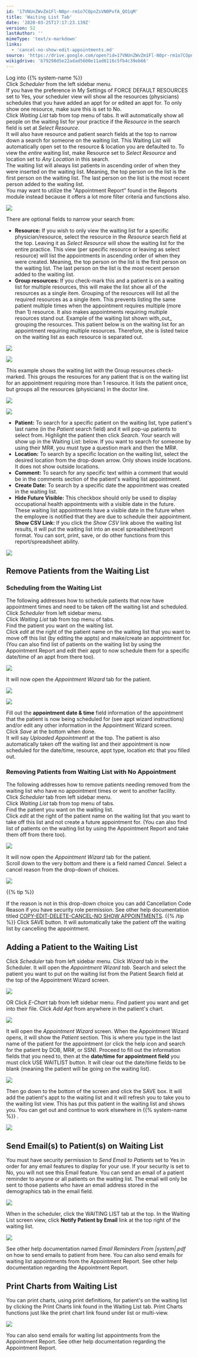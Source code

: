 ```yaml
---
id: '17VNUnZWvZm1Fl-N0pr-rm1o7COpnZsVN0PxfA_QO1qM'
title: 'Waiting List Tab'
date: '2020-03-25T17:17:23.139Z'
version: 52
lastAuthor: ''
mimeType: 'text/x-markdown'
links:
  - 'cancel-no-show-edit-appointments.md'
source: 'https://drive.google.com/open?id=17VNUnZWvZm1Fl-N0pr-rm1o7COpnZsVN0PxfA_QO1qM'
wikigdrive: 'b79298d5e22adad5600e11ad6116c5fb4c39eb66'
---
```

Log into {{% system-name %}}  
Click *Scheduler* from the left sidebar menu.  
If you have the preference in My Settings of FORCE DEFAULT RESOURCES set to Yes, your scheduler view will show all the resources (physicians) schedules that you have added an appt for or edited an appt for. To only show one resource, make sure this is set to No.  
Click *Waiting List* tab from top menu of tabs. It will automatically show all people on the waiting list for your practice if the *Resource* in the search field is set at *Select Resource*.  
It will also have resource and patient search fields at the top to narrow down a search for someone on the waiting list. This Waiting List will automatically open set to the resource & location you are defaulted to. To view the *entire* waiting list, make Resource set to *Select Resource* and location set to *Any Location* in this search.  
The waiting list will always list patients in ascending order of when they were inserted on the waiting list. Meaning, the top person on the list is the first person on the waiting list. The last person on the list is the most recent person added to the waiting list.  
You may want to utilize the "Appointment Report" found in the Reports module instead because it offers a lot more filter criteria and functions also.

![](../waiting-list-tab.assets/4930fc4aad21c3f259a190d22061ed3f.png)

There are optional fields to narrow your search from:
* <strong>Resource:</strong> If you wish to only view the waiting list for a specific physician/resource, select the resource in the <em>Resource</em> search field at the top. Leaving it as <em>Select Resource</em> will show the waiting list for the entire practice. This view (per specific resource or leaving as select resource) will list the appointments in ascending order of when they were created. Meaning, the top person on the list is the first person on the waiting list. The last person on the list is the most recent person added to the waiting list.
* <strong>Group resources:</strong> If you check-mark this and a patient is on a waiting list for multiple resources, this will make the list show all of the resources as a single item. Grouping of the resources will list all the required resources as a single item. This prevents listing the same patient multiple times when the appointment requires multiple (more than 1) resource. It also makes appointments requiring multiple resources stand out.
Example of the waiting list shown with_out_ grouping the resources. This patient below is on the waiting list for an appointment requiring multiple resources. Therefore, she is listed twice on the waiting list as each resource is separated out.

![](../waiting-list-tab.assets/5dc6ba7d46c4afeed3d627c5290dfd72.png)

 ![](../waiting-list-tab.assets/907761ebc5c4fcb4ae3738583dcb2c6f.png)

This example shows the waiting list *with* the Group resources check-marked. This groups the resources for any patient that is on the waiting list for an appointment requiring more than 1 resource. It lists the patient once, but groups all the resources (physicians) in the doctor line.

![](../waiting-list-tab.assets/662facdbe2317a473d515888a889a9e8.png)

 ![](../waiting-list-tab.assets/db8ee580018805d75b3913343157cdad.png)

* <strong>Patient:</strong> To search for a specific patient on the waiting list, type patient's last name (in the <em>Patient</em> search field) and it will pop-up patients to select from. Highlight the patient then click <em>Search</em>. Your search will show up in the Waiting List: below. If you want to search for someone by using their MR#, you must type a question mark and then the MR#.
* <strong>Location:</strong> To search by a specific location on the waiting list, select the desired location from the drop-down arrow. Only shows inside locations. It does not show outside locations.
* <strong>Comment:</strong> To search for any specific text within a comment that would be in the comments section of the patient's waiting list appointment.
* <strong>Create Date:</strong> To search by a specific date the appointment was created in the waiting list.
* <strong>Hide Future Visible:</strong> This checkbox should only be used to display occupational health appointments with a visible date in the future.  These waiting list appointments have a visible date in the future when the employee is notified that they are due to schedule their appointment.
**Show CSV Link:** If you click the *Show CSV* link above the waiting list results, it will put the waiting list into an excel spreadsheet/report format. You can sort, print, save, or do other functions from this report/spreadsheet ability.

![](../waiting-list-tab.assets/332b20f9fc0a23209c514b19fca305b4.png)


## Remove Patients from the Waiting List


### Scheduling from the Waiting List

The following addresses how to schedule patients that now have appointment times and need to be taken off the waiting list and scheduled.  
Click *Scheduler* from left sidebar menu.  
Click *Waiting List* tab from top menu of tabs.  
Find the patient you want on the waiting list.  
Click *edit* at the right of the patient name on the waiting list that you want to move off this list (by editing the appts) and make/create an appointment for. (You can also find list of patients on the waiting list by using the Appointment Report and edit their appt to now schedule them for a specific date/time of an appt from there too).

![](../waiting-list-tab.assets/0287b862de1e94060d1f9dd7742779a2.png)

It will now open the *Appointment Wizard* tab for the patient.

![](../waiting-list-tab.assets/85b4bbbe0db5f5a1b181683d1de2c36d.png)


![](../waiting-list-tab.assets/d4aea98989ee4608d66f6c47fa17893c.png)

Fill out the **appointment date & time** field information of the appointment that the patient is now being scheduled for (see appt wizard instructions) and/or edit any other information in the Appointment Wizard screen.  
Click *Save* at the bottom when done.  
It will say *Uploaded Appointment*! at the top. The patient is also automatically taken off the waiting list and their appointment is now scheduled for the date/time, resource, appt type, location etc that you filled out.

### Removing Patients from Waiting List with No Appointment

The following addresses how to remove patients needing removed from the waiting list who have no appointment times or went to another facility.  
Click *Scheduler* tab from left sidebar menu.  
Click *Waiting List* tab from top menu of tabs.  
Find the patient you want on the waiting list.  
Click *edit* at the right of the patient name on the waiting list that you want to take off this list and not create a future appointment for. (You can also find list of patients on the waiting list by using the Appointment Report and take them off from there too).

![](../waiting-list-tab.assets/0287b862de1e94060d1f9dd7742779a2.png)

It will now open the *Appointment Wizard* tab for the patient.  
Scroll down to the very bottom and there is a field named *Cancel*. Select a cancel reason from the drop-down of choices.

![](../waiting-list-tab.assets/0fdab72f312354e84c018c87433e5fa2.png)

{{% tip %}}

If the reason is not in this drop-down choice you can add Cancellation Code Reason if you have security role permission. See other help documentation titled [COPY-EDIT-DELETE-CANCEL-NO SHOW APPOINTMENTS](cancel-no-show-edit-appointments.md).
{{% /tip %}}
Click SAVE button. It will automatically take the patient off the waiting list by cancelling the appointment.

## Adding a Patient to the Waiting List

Click *Scheduler* tab from left sidebar menu.
Click *Wizard* tab in the Scheduler.
It will open the *Appointment Wizard tab.*
Search and select the patient you want to put on the waiting list from the Patient Search field at the top of the Appointment Wizard screen.

![](../waiting-list-tab.assets/46b2947f899f2c61691b7ce470daa87e.png)

OR
Click *E-Chart* tab from left sidebar menu.
Find patient you want and get into their file.
Click *Add Apt* from anywhere in the patient's chart.

![](../waiting-list-tab.assets/507b78c32ffc04a328c123f2cb5f54d2.png)

It will open the *Appointment Wizard* screen.
When the Appointment Wizard opens, it will show the *Patient* section. This is where you type in the last name of the patient for the appointment (or click the help icon and search for the patient by DOB, MR#, or SSN).
Proceed to fill out the information fields that you need to, then at the **date/time for appointment field** you must click USE WAITLIST button. It will clear out the date/time fields to be blank (meaning the patient will be going on the waiting list).

![](../waiting-list-tab.assets/de408db45dc546c6014c74e499ebcc98.png)

Then go down to the bottom of the screen and click the SAVE box.
It will add the patient's appt to the waiting list and it will refresh you to take you to the waiting list view. This has put this patient in the waiting list and shows you. You can get out and continue to work elsewhere in {{% system-name %}} .

![](../waiting-list-tab.assets/32376101cbaed956368aec494402d065.png)


## Send Email(s) to Patient(s) on Waiting List

You must have security permission to *Send Email to Patients* set to Yes in order for any email features to display for your use. If your security is set to No, you will not see this Email feature.
You can send an email of a patient reminder to anyone or all patients on the waiting list. The email will only be sent to those patients who have an email address stored in the demographics tab in the email field.

![](../waiting-list-tab.assets/d2b0bbac408717d2ce19ceabfe1bb4be.png)

When in the scheduler, click the WAITING LIST tab at the top.
In the Waiting List screen view, click **Notify Patient by Email** link at the top right of the waiting list.

![](../waiting-list-tab.assets/166159a4e55a2c7243d6099370a2b4d0.png)

See other help documentation named *Email Reminders From |system|.pdf* on how to send emails to patient from here. You can also send emails for waiting list appointments from the Appointment Report. See other help documentation regarding the Appointment Report.

## Print Charts from Waiting List

You can print charts, using print definitions, for patient's on the waiting list by clicking the Print Charts link found in the Waiting List tab. Print Charts functions just like the print chart link found under list or multi-view.

![](../waiting-list-tab.assets/e0deba9c53a96e701d42bfe3590323da.png)

You can also send emails for waiting list appointments from the Appointment Report. See other help documentation regarding the Appointment Report.
